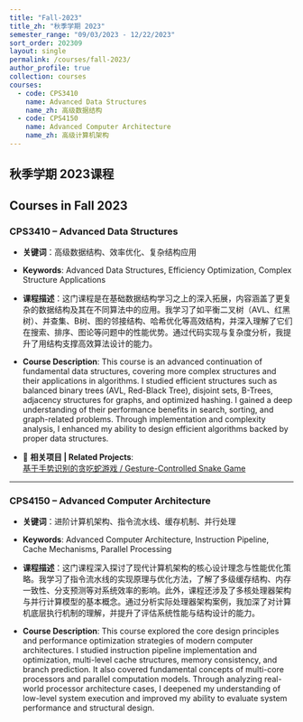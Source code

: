 ```yaml
---
title: "Fall-2023"
title_zh: "秋季学期 2023"
semester_range: "09/03/2023 - 12/22/2023"
sort_order: 202309
layout: single
permalink: /courses/fall-2023/
author_profile: true
collection: courses
courses:
  - code: CPS3410
    name: Advanced Data Structures
    name_zh: 高级数据结构
  - code: CPS4150
    name: Advanced Computer Architecture
    name_zh: 高级计算机架构
---
```


## 秋季学期 2023课程  
## Courses in Fall 2023

### CPS3410 – Advanced Data Structures  
- **关键词**：高级数据结构、效率优化、复杂结构应用  
- **Keywords**: Advanced Data Structures, Efficiency Optimization, Complex Structure Applications  

- **课程描述**：这门课程是在基础数据结构学习之上的深入拓展，内容涵盖了更复杂的数据结构及其在不同算法中的应用。我学习了如平衡二叉树（AVL、红黑树）、并查集、B树、图的邻接结构、哈希优化等高效结构，并深入理解了它们在搜索、排序、图论等问题中的性能优势。通过代码实现与复杂度分析，我提升了用结构支撑高效算法设计的能力。  
- **Course Description**: This course is an advanced continuation of fundamental data structures, covering more complex structures and their applications in algorithms. I studied efficient structures such as balanced binary trees (AVL, Red-Black Tree), disjoint sets, B-Trees, adjacency structures for graphs, and optimized hashing. I gained a deep understanding of their performance benefits in search, sorting, and graph-related problems. Through implementation and complexity analysis, I enhanced my ability to design efficient algorithms backed by proper data structures.

- 🔗 **相关项目 | Related Projects**:  
  [基于手势识别的贪吃蛇游戏 / Gesture-Controlled Snake Game](/projects/gesture-snake-game/)

---

### CPS4150 – Advanced Computer Architecture  
- **关键词**：进阶计算机架构、指令流水线、缓存机制、并行处理  
- **Keywords**: Advanced Computer Architecture, Instruction Pipeline, Cache Mechanisms, Parallel Processing  

- **课程描述**：这门课程深入探讨了现代计算机架构的核心设计理念与性能优化策略。我学习了指令流水线的实现原理与优化方法，了解了多级缓存结构、内存一致性、分支预测等对系统效率的影响。此外，课程还涉及了多核处理器架构与并行计算模型的基本概念。通过分析实际处理器架构案例，我加深了对计算机底层执行机制的理解，并提升了评估系统性能与结构设计的能力。  
- **Course Description**: This course explored the core design principles and performance optimization strategies of modern computer architectures. I studied instruction pipeline implementation and optimization, multi-level cache structures, memory consistency, and branch prediction. It also covered fundamental concepts of multi-core processors and parallel computation models. Through analyzing real-world processor architecture cases, I deepened my understanding of low-level system execution and improved my ability to evaluate system performance and structural design.
